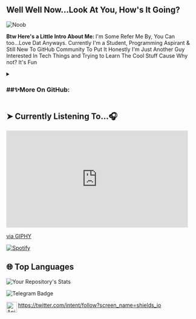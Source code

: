 ## Well Well Now...Look At You, How's It Going?

![Noob](https://mir-s3-cdn-cf.behance.net/project_modules/max_1200/b003f266787363.5b2216b70df77.png)


<b> Btw Here's a Little Intro About Me: </b>
I'm Some Refer Me By, You Can too...Love Dat  Anyways. Currently I'm a Student, Programming Aspirant & Still New To GitHub Community
To Put It Honestly I'm Just Another Guy Interested In Tech Things and Trying to Learn The Cool Stuff Cause Why not? It's Fun


<details>
<summary> <h3> ##✨More On GitHub:  </h3> </summary>

  ### Meh
• Currently Working On "Bot 🤖" [A Forked Telegram Bot]

• Looking Forward To Meet Cool Dev's ⚡️ Out There & Learn

• Ahh Well, I Love Watching Anime 💗

(Profile Views)
  • Languages Currently I'm Familiar With:
</details>

## ➤ Currently Listening To...🎧

<iframe src="https://giphy.com/embed/1Ev8ZAGWX1Juw" width="480" height="256" frameBorder="0" class="giphy-embed" allowFullScreen></iframe><p><a href="https://giphy.com/gifs/haikyuu-1Ev8ZAGWX1Juw">via GIPHY</a></p>


[![Spotify](https://spotify-readme-3s61yj059-xditya.vercel.app/api/spotify)](https://open.spotify.com/user/5goco7v2ndzwifzuvqv4x93qy)

## 🌐 **Top Languages**

![Your Repository's Stats](https://github-readme-stats.vercel.app/api/top-langs/?username=Mikeykun123&theme=blue-green)

![Telegram Badge](https://img.shields.io/badge/-OwO-1ca0f1?style=flat-square&logo=telegram&logoColor=Black&link=https://t.me/Anime_wars)

<a href="https://Instagram.com/Anime" class="padded"><img align="left" alt="Anime" width="28px" src="./res/instagram.png" /></a> 

https://twitter.com/intent/follow?screen_name=shields_io
